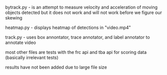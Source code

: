 bytrack.py - is an attempt to measure velocity and acceleration of moving objects detected but it does not work and will not work before we figure our skewing


heatmap.py - displays heatmap of detections in "video.mp4"


track.py - uses box annontator, trace annotator, and label annotator to annotate video


most other files are tests with the frc api and tba api for scoring data (basically irrelevant tests)

results have not been added due to large file size
